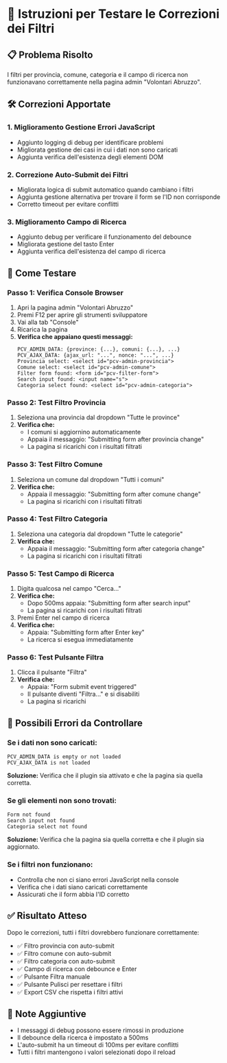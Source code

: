 # 🔧 Istruzioni per Testare le Correzioni dei Filtri

## 📋 Problema Risolto

I filtri per provincia, comune, categoria e il campo di ricerca non funzionavano correttamente nella pagina admin "Volontari Abruzzo".

## 🛠️ Correzioni Apportate

### 1. **Miglioramento Gestione Errori JavaScript**
- Aggiunto logging di debug per identificare problemi
- Migliorata gestione dei casi in cui i dati non sono caricati
- Aggiunta verifica dell'esistenza degli elementi DOM

### 2. **Correzione Auto-Submit dei Filtri**
- Migliorata logica di submit automatico quando cambiano i filtri
- Aggiunta gestione alternativa per trovare il form se l'ID non corrisponde
- Corretto timeout per evitare conflitti

### 3. **Miglioramento Campo di Ricerca**
- Aggiunto debug per verificare il funzionamento del debounce
- Migliorata gestione del tasto Enter
- Aggiunta verifica dell'esistenza del campo di ricerca

## 🧪 Come Testare

### Passo 1: Verifica Console Browser
1. Apri la pagina admin "Volontari Abruzzo"
2. Premi F12 per aprire gli strumenti sviluppatore
3. Vai alla tab "Console"
4. Ricarica la pagina
5. **Verifica che appaiano questi messaggi:**
   ```
   PCV_ADMIN_DATA: {province: {...}, comuni: {...}, ...}
   PCV_AJAX_DATA: {ajax_url: "...", nonce: "...", ...}
   Provincia select: <select id="pcv-admin-provincia">
   Comune select: <select id="pcv-admin-comune">
   Filter form found: <form id="pcv-filter-form">
   Search input found: <input name="s">
   Categoria select found: <select id="pcv-admin-categoria">
   ```

### Passo 2: Test Filtro Provincia
1. Seleziona una provincia dal dropdown "Tutte le province"
2. **Verifica che:**
   - I comuni si aggiornino automaticamente
   - Appaia il messaggio: "Submitting form after provincia change"
   - La pagina si ricarichi con i risultati filtrati

### Passo 3: Test Filtro Comune
1. Seleziona un comune dal dropdown "Tutti i comuni"
2. **Verifica che:**
   - Appaia il messaggio: "Submitting form after comune change"
   - La pagina si ricarichi con i risultati filtrati

### Passo 4: Test Filtro Categoria
1. Seleziona una categoria dal dropdown "Tutte le categorie"
2. **Verifica che:**
   - Appaia il messaggio: "Submitting form after categoria change"
   - La pagina si ricarichi con i risultati filtrati

### Passo 5: Test Campo di Ricerca
1. Digita qualcosa nel campo "Cerca..."
2. **Verifica che:**
   - Dopo 500ms appaia: "Submitting form after search input"
   - La pagina si ricarichi con i risultati filtrati
3. Premi Enter nel campo di ricerca
4. **Verifica che:**
   - Appaia: "Submitting form after Enter key"
   - La ricerca si esegua immediatamente

### Passo 6: Test Pulsante Filtra
1. Clicca il pulsante "Filtra"
2. **Verifica che:**
   - Appaia: "Form submit event triggered"
   - Il pulsante diventi "Filtra..." e si disabiliti
   - La pagina si ricarichi

## 🚨 Possibili Errori da Controllare

### Se i dati non sono caricati:
```
PCV_ADMIN_DATA is empty or not loaded
PCV_AJAX_DATA is not loaded
```
**Soluzione:** Verifica che il plugin sia attivato e che la pagina sia quella corretta.

### Se gli elementi non sono trovati:
```
Form not found
Search input not found
Categoria select not found
```
**Soluzione:** Verifica che la pagina sia quella corretta e che il plugin sia aggiornato.

### Se i filtri non funzionano:
- Controlla che non ci siano errori JavaScript nella console
- Verifica che i dati siano caricati correttamente
- Assicurati che il form abbia l'ID corretto

## ✅ Risultato Atteso

Dopo le correzioni, tutti i filtri dovrebbero funzionare correttamente:
- ✅ Filtro provincia con auto-submit
- ✅ Filtro comune con auto-submit  
- ✅ Filtro categoria con auto-submit
- ✅ Campo di ricerca con debounce e Enter
- ✅ Pulsante Filtra manuale
- ✅ Pulsante Pulisci per resettare i filtri
- ✅ Export CSV che rispetta i filtri attivi

## 📝 Note Aggiuntive

- I messaggi di debug possono essere rimossi in produzione
- Il debounce della ricerca è impostato a 500ms
- L'auto-submit ha un timeout di 100ms per evitare conflitti
- Tutti i filtri mantengono i valori selezionati dopo il reload
